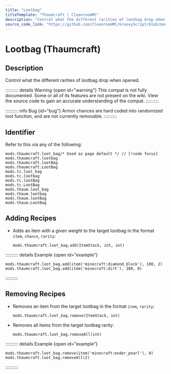 ```yaml
---
title: "Lootbag"
titleTemplate: "Thaumcraft | CleanroomMC"
description: "Control what the different rarities of lootbag drop when opened."
source_code_link: "https://github.com/CleanroomMC/GroovyScript/blob/master/src/main/java/com/cleanroommc/groovyscript/compat/mods/thaumcraft/LootBag.java"
---
```


# Lootbag (Thaumcraft)

## Description

Control what the different rarities of lootbag drop when opened.

:::::::::: details Warning {open id="warning"}
This compat is not fully documented. Some or all of its features are not present on the wiki. View the source code to gain an accurate understanding of the compat.
::::::::::

:::::::::: info Bug {id="bug"}
Armor chances are hard coded into randomized loot function, and are not currently removable.
::::::::::

## Identifier

Refer to this via any of the following:

```groovy:no-line-numbers {1}
mods.thaumcraft.loot_bag/* Used as page default */ // [!code focus]
mods.thaumcraft.lootbag
mods.thaumcraft.lootBag
mods.thaumcraft.LootBag
mods.tc.loot_bag
mods.tc.lootbag
mods.tc.lootBag
mods.tc.LootBag
mods.thaum.loot_bag
mods.thaum.lootbag
mods.thaum.lootBag
mods.thaum.LootBag
```


## Adding Recipes

- Adds an item with a given weight to the target lootbag in the format `item`, `chance`, `rarity`:

    ```groovy:no-line-numbers
    mods.thaumcraft.loot_bag.add(ItemStack, int, int)
    ```

:::::::::: details Example {open id="example"}
```groovy:no-line-numbers
mods.thaumcraft.loot_bag.add(item('minecraft:diamond_block'), 100, 2)
mods.thaumcraft.loot_bag.add(item('minecraft:dirt'), 100, 0)
```

::::::::::

## Removing Recipes

- Removes an item from the target lootbag in the format `item`, `rarity`:

    ```groovy:no-line-numbers
    mods.thaumcraft.loot_bag.remove(ItemStack, int)
    ```

- Removes all items from the target lootbag rarity:

    ```groovy:no-line-numbers
    mods.thaumcraft.loot_bag.removeAll(int)
    ```

:::::::::: details Example {open id="example"}
```groovy:no-line-numbers
mods.thaumcraft.loot_bag.remove(item('minecraft:ender_pearl'), 0)
mods.thaumcraft.loot_bag.removeAll(2)
```

::::::::::
